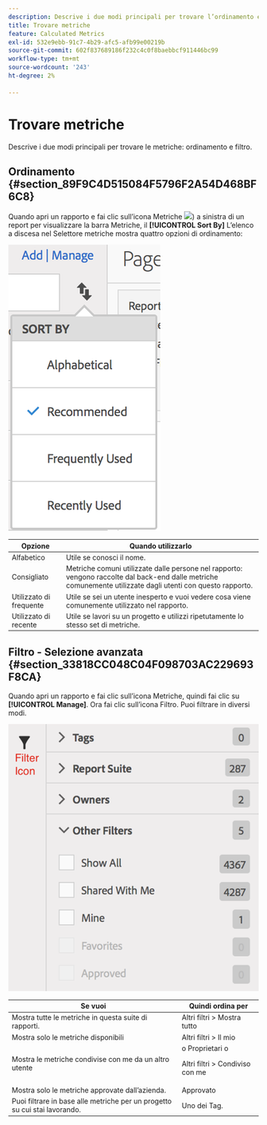 ```yaml
---
description: Descrive i due modi principali per trovare l’ordinamento e il filtro delle metriche.
title: Trovare metriche
feature: Calculated Metrics
exl-id: 532e9ebb-91c7-4b29-afc5-afb99e00219b
source-git-commit: 602f837689186f232c4c0f8baebbcf911446bc99
workflow-type: tm+mt
source-wordcount: '243'
ht-degree: 2%

---
```


# Trovare metriche

Descrive i due modi principali per trovare le metriche: ordinamento e filtro.

## Ordinamento {#section_89F9C4D515084F5796F2A54D468BF6C8}

Quando apri un rapporto e fai clic sull’icona Metriche  ![](https://spectrum.adobe.com/static/icons/workflow_18/Smock_Event_18_N.svg)) a sinistra di un report per visualizzare la barra Metriche, il **[!UICONTROL Sort By]** L’elenco a discesa nel Selettore metriche mostra quattro opzioni di ordinamento:

![](assets/cm_sort.png)

| Opzione | Quando utilizzarlo |
|---|---|
| Alfabetico | Utile se conosci il nome. |
| Consigliato | Metriche comuni utilizzate dalle persone nel rapporto: vengono raccolte dal back-end dalle metriche comunemente utilizzate dagli utenti con questo rapporto. |
| Utilizzato di frequente | Utile se sei un utente inesperto e vuoi vedere cosa viene comunemente utilizzato nel rapporto. |
| Utilizzato di recente | Utile se lavori su un progetto e utilizzi ripetutamente lo stesso set di metriche. |

## Filtro - Selezione avanzata {#section_33818CC048C04F098703AC229693F8CA}

Quando apri un rapporto e fai clic sull’icona Metriche, quindi fai clic su **[!UICONTROL Manage]**. Ora fai clic sull’icona Filtro. Puoi filtrare in diversi modi.

![](assets/cm_advanced_sel.png)

<table id="table_269081BC9DF54FFDA4E949FFC7488F42"> 
 <thead> 
  <tr> 
   <th colname="col1" class="entry"> Se vuoi </th> 
   <th colname="col2" class="entry"> Quindi ordina per </th> 
  </tr>
 </thead>
 <tbody> 
  <tr> 
   <td colname="col1"> Mostra tutte le metriche in questa suite di rapporti. </td> 
   <td colname="col2"><span class="ignoretag"><span class="uicontrol"> Altri filtri</span> &gt; <span class="uicontrol"> Mostra tutto</span></span> </td> 
  </tr> 
  <tr> 
   <td colname="col1"> Mostra solo le metriche disponibili </td> 
   <td colname="col2"><span class="uicontrol"> Altri filtri</span> &gt; <span class="uicontrol"> Il mio</span> </td> 
  </tr> 
  <tr> 
   <td colname="col1"> Mostra le metriche condivise con me da un altro utente </td> 
   <td colname="col2">o <span class="uicontrol"> Proprietari</span> o <p><span class="uicontrol"> Altri filtri</span> &gt; <span class="uicontrol"> Condiviso con me</span> </p> </td> 
  </tr> 
  <tr> 
   <td colname="col1"> Mostra solo le metriche approvate dall’azienda. </td> 
   <td colname="col2"><span class="uicontrol"> Approvato</span> </td> 
  </tr> 
  <tr> 
   <td colname="col1"> Puoi filtrare in base alle metriche per un progetto su cui stai lavorando. </td> 
   <td colname="col2">Uno dei <span class="uicontrol"> Tag</span>. </td> 
  </tr> 
 </tbody> 
</table>
